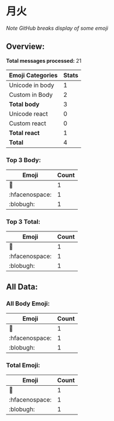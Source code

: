 # 月火

*Note GitHub breaks display of some emoji*

## Overview:

**Total messages processed:** 21

Emoji Categories | Stats
-------|--------
Unicode in body | 1
Custom in Body | 2
**Total body** | 3
Unicode react | 0
Custom react | 0
**Total react** | 1
**Total** | 4

### Top 3 Body:

Emoji | Count
-------|--------
:eyes: | 1
:hfacenospace: | 1
:blobugh: | 1

### Top 3 Total:

Emoji | Count
-------|--------
:eyes: | 1
:hfacenospace: | 1
:blobugh: | 1

## All Data:

### All Body Emoji:

Emoji | Count
-------|--------
:eyes: | 1
:hfacenospace: | 1
:blobugh: | 1

### Total Emoji:

Emoji | Count
-------|--------
:eyes: | 1
:hfacenospace: | 1
:blobugh: | 1

